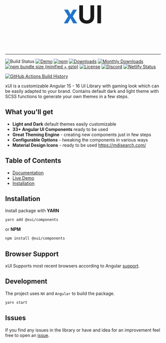 <p style="font-size: 5rem; font-weight: 700; text-align: center">
  <span style="color: #1f75cb">x</span>UI
</p>

---

![Build Status](https://github.com/rikarin/xui/actions/workflows/continuous-delivery.yaml/badge.svg?branch=master)
[![Demo](https://img.shields.io/badge/demo-online-ed1c46)](https://xuijs.org/)
[![npm](https://img.shields.io/npm/v/%40xui/components.svg?maxAge=2592000?style=plastic)](https://www.npmjs.com/org/xui)
[![Downloads](https://img.shields.io/npm/dt/%40xui/components.svg)](https://www.npmjs.com/org/xui)
[![Monthly Downloads](https://img.shields.io/npm/dm/%40xui/components.svg)](https://www.npmjs.com/org/xui)
[![npm bundle size (minified + gzip)](https://img.shields.io/bundlephobia/minzip/%40xui/components)](https://bundlephobia.com/result?p=xui)
[![License](https://img.shields.io/npm/l/express.svg?maxAge=2592000)](/LICENSE)
[![Discord](https://img.shields.io/discord/776258487307075594.svg?label=&logo=discord&logoColor=ffffff&color=7389D8&labelColor=6A7EC2)](https://discord.gg/aPkZsFcu)
[![Netlify Status](https://api.netlify.com/api/v1/badges/fa0cfd14-97df-47fa-8a7c-152e6d4cfda2/deploy-status)](https://app.netlify.com/sites/xui/deploys)

[![GitHub Actions Build History](https://buildstats.info/github/chart/Rikarin/xui?branch=master&includeBuildsFromPullRequest=false)](https://github.com/Rikarin/xui/actions)

xUI is a customizable Angular 15 - 16 UI Library with gaming look which can be easily adapted to your brand.
Contains default dark and light theme with SCSS functions to generate your own themes in a few steps.

## What you'll get

- **Light and Dark** default themes easily customizable
- **33+ Angular UI Components** ready to be used
- **Great Theming Engine** - creating new components just in few steps
- **Configurable Options** - tweaking the components in various ways
- **Material Design Icons** - ready to be used https://mdisearch.com/

## Table of Contents

- [Documentation](https://xuijs.org)
- [Live Demo](https://cord.dj/r)
- [Installation](#installation)

<a name="installation"></a>

## Installation

Install package with **YARN**

```bash
yarn add @xui/components
```

or **NPM**

```bash
npm install @xui/components
```

## Browser Support

xUI Supports most recent browsers according to Angular [support](https://angular.io/guide/browser-support).

## Development

The project uses `NX` and `Angular` to build the package.

```bash
yarn start
```

## Issues

If you find any issues in the library or have and idea for an improvement feel free to open an [issue](https://github.com/Rikarin/xui/issues).
